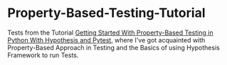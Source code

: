# Property-Based-Testing-Tutorial
Tests from the Tutorial [Getting Started With Property-Based Testing in Python With Hypothesis and Pytest](https://semaphoreci.com/blog/property-based-testing-python-hypothesis-pytest#why-bother-with-property-based-testing), where I've got acquainted with Property-Based Approach in Testing and the Basics of using Hypothesis Framework to run Tests.
